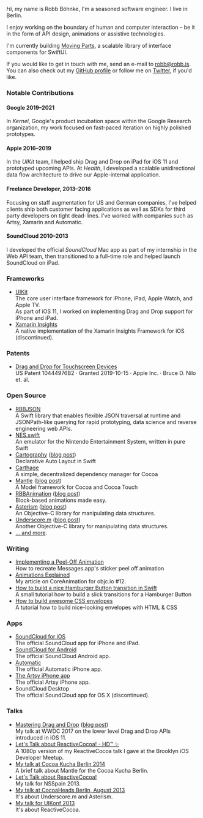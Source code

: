 *Hi*, my name is Robb Böhnke, I'm a seasoned software engineer. I live in Berlin.

I enjoy working on the boundary of human and computer interaction – be it in the form of API design, animations or assistive technologies.

I'm currently building [Moving Parts](https://movingparts.io), a scalable library of interface components for SwiftUI.

If you would like to get in touch with me, send an e-mail to [robb@robb.is](mailto:robb@robb.is). You can also check out my [GitHub profile][github] or follow me on [Twitter][twitter], if you'd like.

### Notable Contributions

#### Google 2019–2021

In _Kernel_, Google's product incubation space within the Google Research organization, my work focused on fast-paced iteration on highly polished prototypes.

#### Apple 2016–2019

In the _UIKit_ team, I helped ship Drag and Drop on iPad for iOS 11 and prototyped upcoming APIs. At _Health_, I developed a scalable unidirectional data flow architecture to drive our Apple-internal application.

#### Freelance Developer, 2013–2016

Focusing on staff augmentation for US and German companies, I've helped clients ship both customer facing applications as well as SDKs for third party developers on tight dead-lines. I've worked with companies such as Artsy, Xamarin and Automatic.

#### SoundCloud 2010–2013

I developed the official _SoundCloud_ Mac app as part of my internship in the Web API team, then transitioned to a full-time role and helped launch SoundCloud on iPad.

### Frameworks

- [UIKit](https://developer.apple.com/reference/uikit)<br>
The core user interface framework for iPhone, iPad, Apple Watch, and Apple TV.  
As part of iOS&nbsp;11, I worked on implementing Drag and Drop support for iPhone and iPad.
- [Xamarin Insights](https://developer.xamarin.com/insights/)<br>
A native implementation of the Xamarin Insights Framework for iOS
(discontinued).

### Patents

- [Drag and Drop for Touchscreen Devices](https://patents.google.com/patent/US10444976B2)<br>
  US Patent 10444976B2 · Granted 2019-10-15 · Apple Inc. · Bruce D. Nilo et. al.

### Open Source

- [RBBJSON](https://github.com/robb/RBBJSON)<br>
A Swift library that enables flexible JSON traversal at runtime and JSONPath-like querying for rapid prototyping, data science and reverse engineering web APIs.
- [NES.swift](https://github.com/robb/NES.swift)<br>
An emulator for the Nintendo Entertainment System, written in pure Swift
- [Cartography](https://github.com/robb/Cartography) ([blog post](/working-on/cartography))<br>
Declarative Auto Layout in Swift
- [Carthage](https://github.com/Carthage/Carthage)<br>
A simple, decentralized dependency manager for Cocoa
- [Mantle](https://github.com/Mantle/Mantle) ([blog post](/working-on/mantle-2.0))<br>
A Model framework for Cocoa and Cocoa Touch
- [RBBAnimation](https://github.com/robb/RBBAnimation) ([blog post](/working-on/rbbanimation))<br>
Block-based animations made easy.
- [Asterism](https://github.com/robb/Asterism) ([blog post](/working-on/asterism))<br>
An Objective-C library for manipulating data structures.
- [Underscore.m](https://github.com/robb/Underscore.m)  ([blog post](/working-on/underscore.m))<br>
Another Objective-C library for manipulating data structures.
- [… and more][github].

### Writing

- [Implementing a Peel-Off Animation](/working-on/a-peel-off-animation)<br>
How to recreate Messages.app's sticker peel off animation
- [Animations Explained](http://www.objc.io/issue-12/animations-explained.html)<br>
My article on CoreAnimation for objc.io #12.
- [How to build a nice Hamburger Button transition in Swift](/working-on/a-hamburger-button-transition)<br>
A small tutorial how to build a slick transitions for a Hamburger Button
- [How to build awesome CSS envelopes](/working-on/css-envelopes)<br>
A tutorial how to build nice-looking envelopes with HTML & CSS

### Apps

- [SoundCloud for iOS](http://itunes.apple.com/en/app/soundcloud/id336353151)<br>
The official SoundCloud app for iPhone and iPad.
- [SoundCloud for Android](https://play.google.com/store/apps/details?id=com.soundcloud.android)<br>
The official SoundCloud Android app.
- [Automatic](https://itunes.apple.com/us/app/automatic/id1017156678)<br>
The official Automatic iPhone app.
- [The Artsy iPhone app](/working-on/artsy-iphone-app)<br>
The official Artsy iPhone app.
- SoundCloud Desktop<br>
The official SoundCloud app for OS X (discontinued).

### Talks

- [Mastering Drag and Drop](https://developer.apple.com/videos/play/wwdc2017/213/) ([blog post](/speaking-at/WWDC-2017))<br>
My talk at WWDC 2017 on the lower level Drag and Drop APIs introduced in iOS 11.
- [Let's Talk about ReactiveCocoa! - HD™ ✨](/speaking-at/brooklyn-ios-meetup-feb-2014)<br>
A 1080p version of my ReactiveCocoa talk I gave at the Brooklyn iOS Developer Meetup.
- [My talk at Cocoa Kucha Berlin 2014](/speaking-at/cocoa-kucha-berlin)<br>
A brief talk about Mantle for the Cocoa Kucha Berlin.
- [Let's Talk about ReactiveCocoa!](/speaking-at/nsspain-2013)<br>
My talk for NSSpain 2013.
- [My talk at CocoaHeads Berlin, August 2013](/speaking-at/coocaheads-august-2013)<br>
It's about Underscore.m and Asterism.
- [My talk for UIKonf 2013](/speaking-at/uikonf-2013)<br>
It's about ReactiveCocoa.

[soundcloud_android]: https://play.google.com/store/apps/details?id=com.soundcloud.android
[soundcloud_ios]:     http://itunes.apple.com/en/app/soundcloud/id336353151
[soundcloud]:         https://soundcloud.com
[twitter]:            https://twitter.com/dlx
[github]:             https://github.com/robb
